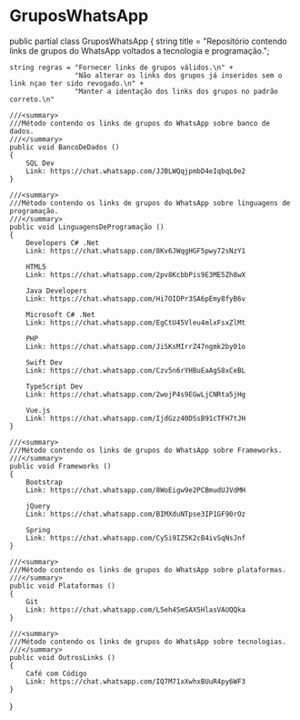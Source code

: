 # GruposWhatsApp

public partial class GruposWhatsApp 
{
	string title = "Repositório contendo links de grupos do WhatsApp voltados a tecnologia e programação.";

	string regras = "Fornecer links de grupos válidos.\n" +
	                "Não alterar os links dos grupos já inseridos sem o link nçao ter sido revogado.\n" +
	                "Manter a identação dos links dos grupos no padrão correto.\n"
	
	///<summary>
	///Método contendo os links de grupos do WhatsApp sobre banco de dados.
	///</summary>
	public void BancoDeDados ()
	{
		SQL Dev
        Link: https://chat.whatsapp.com/JJBLWQqjpmbD4eIqbqL0e2
	}

	///<summary>
	///Método contendo os links de grupos do WhatsApp sobre linguagens de programação.
	///</summary>
	public void LinguagensDeProgramação ()
	{
		Developers C# .Net
		Link: https://chat.whatsapp.com/8Kv6JWqgHGF5pwy72sNzY1

		HTML5
		Link: https://chat.whatsapp.com/2pv8KcbbPis9E3ME5Zh8wX

		Java Developers
		Link: https://chat.whatsapp.com/Hi7OIDPr3SA6pEmy8fyB6v

		Microsoft C# .Net
		Link: https://chat.whatsapp.com/EgCtU45Vleu4mlxFsxZlMt

		PHP
		Link: https://chat.whatsapp.com/JiSKsMIrrZ47ngmk2by01o

		Swift Dev
		Link: https://chat.whatsapp.com/Czv5n6rYHBuEaAgS8xCeBL

		TypeScript Dev
		Link: https://chat.whatsapp.com/2wojP4s9EGwLjCNRta5jHg

		Vue.js
		Link: https://chat.whatsapp.com/IjdGzz40DSsB91cTFH7tJH
	}

	///<summary>
	///Método contendo os links de grupos do WhatsApp sobre Frameworks.
	///</summary>
	public void Frameworks ()
	{
		Bootstrap
		Link: https://chat.whatsapp.com/8WoEigw9e2PCBmudUJVdMH

		jQuery
		Link: https://chat.whatsapp.com/BIMXduNTpse3IP1GF90rOz

		Spring
		Link: https://chat.whatsapp.com/Cy5i9IZ5K2cB4ivSqNsJnf
	}

	///<summary>
	///Método contendo os links de grupos do WhatsApp sobre plataformas.
	///</summary>
	public void Plataformas ()
	{
		Git
		Link: https://chat.whatsapp.com/L5eh4SmSAX5HlasVAUQQka
	}

	///<summary>
	///Método contendo os links de grupos do WhatsApp sobre tecnologias.
	///</summary>
	public void OutrosLinks ()
	{
		Café com Código
		Link: https://chat.whatsapp.com/IQ7M71xXwhxBUuR4py6WF3
	}
}